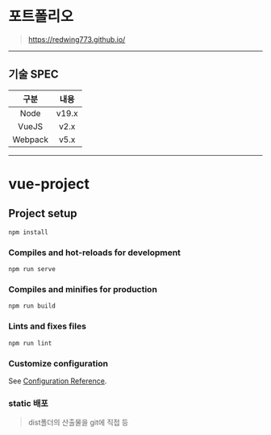 # 포트폴리오
>https://redwing773.github.io/  
---
## 기술 SPEC
|구분|내용|
|:------:|:-------:|
|Node|v19.x|
|VueJS|v2.x|
|Webpack|v5.x|  

---

# vue-project

## Project setup
```
npm install
```

### Compiles and hot-reloads for development
```
npm run serve
```

### Compiles and minifies for production
```
npm run build
```

### Lints and fixes files
```
npm run lint
```

### Customize configuration
See [Configuration Reference](https://cli.vuejs.org/config/).

### static 배포
> dist폴더의 산출물을 git에 직접 등
